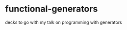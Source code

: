 functional-generators
=====================

decks to go with my talk on programming with generators
